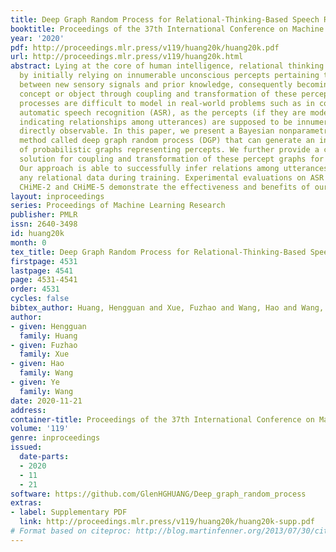 ```yaml
---
title: Deep Graph Random Process for Relational-Thinking-Based Speech Recognition
booktitle: Proceedings of the 37th International Conference on Machine Learning
year: '2020'
pdf: http://proceedings.mlr.press/v119/huang20k/huang20k.pdf
url: http://proceedings.mlr.press/v119/huang20k.html
abstract: Lying at the core of human intelligence, relational thinking is characterized
  by initially relying on innumerable unconscious percepts pertaining to relations
  between new sensory signals and prior knowledge, consequently becoming a recognizable
  concept or object through coupling and transformation of these percepts. Such mental
  processes are difficult to model in real-world problems such as in conversational
  automatic speech recognition (ASR), as the percepts (if they are modelled as graphs
  indicating relationships among utterances) are supposed to be innumerable and not
  directly observable. In this paper, we present a Bayesian nonparametric deep learning
  method called deep graph random process (DGP) that can generate an infinite number
  of probabilistic graphs representing percepts. We further provide a closed-form
  solution for coupling and transformation of these percept graphs for acoustic modeling.
  Our approach is able to successfully infer relations among utterances without using
  any relational data during training. Experimental evaluations on ASR tasks including
  CHiME-2 and CHiME-5 demonstrate the effectiveness and benefits of our method.
layout: inproceedings
series: Proceedings of Machine Learning Research
publisher: PMLR
issn: 2640-3498
id: huang20k
month: 0
tex_title: Deep Graph Random Process for Relational-Thinking-Based Speech Recognition
firstpage: 4531
lastpage: 4541
page: 4531-4541
order: 4531
cycles: false
bibtex_author: Huang, Hengguan and Xue, Fuzhao and Wang, Hao and Wang, Ye
author:
- given: Hengguan
  family: Huang
- given: Fuzhao
  family: Xue
- given: Hao
  family: Wang
- given: Ye
  family: Wang
date: 2020-11-21
address: 
container-title: Proceedings of the 37th International Conference on Machine Learning
volume: '119'
genre: inproceedings
issued:
  date-parts:
  - 2020
  - 11
  - 21
software: https://github.com/GlenHGHUANG/Deep_graph_random_process
extras:
- label: Supplementary PDF
  link: http://proceedings.mlr.press/v119/huang20k/huang20k-supp.pdf
# Format based on citeproc: http://blog.martinfenner.org/2013/07/30/citeproc-yaml-for-bibliographies/
---
```

